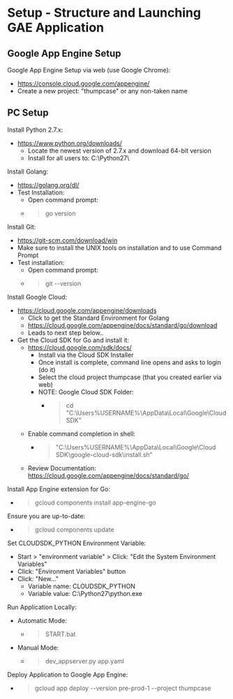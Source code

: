 Setup - Structure and Launching GAE Application
===============================================

Google App Engine Setup
-----------------------

Google App Engine Setup via web (use Google Chrome):
* https://console.cloud.google.com/appengine/
* Create a new project: "thumpcase" or any non-taken name

PC Setup
--------

Install Python 2.7.x:
* https://www.python.org/downloads/
  * Locate the newest version of 2.7.x and download 64-bit version
  * Install for all users to: C:\Python27\

Install Golang:
* https://golang.org/dl/
* Test Installation:
  * Open command prompt:
  * > go version

Install Git:
* https://git-scm.com/download/win
* Make sure to install the UNIX tools on installation and to use Command Prompt
* Test installation:
  * Open command prompt:
  * > git --version

Install Google Cloud:
* https://cloud.google.com/appengine/downloads
  * Click to get the Standard Environment for Golang
  * https://cloud.google.com/appengine/docs/standard/go/download
  * Leads to next step below..
* Get the Cloud SDK for Go and install it:
  * https://cloud.google.com/sdk/docs/
    * Install via the Cloud SDK Installer
    * Once install is complete, command line opens and asks to login (do it)
    * Select the cloud project thumpcase (that you created earlier via web)
    * NOTE: Google Cloud SDK Folder:
      * > cd "C:\Users\%USERNAME%\AppData\Local\Google\Cloud SDK"
  * Enable command completion in shell:
    * > "C:\Users\%USERNAME%\AppData\Local\Google\Cloud SDK\google-cloud-sdk\install.sh"
  * Review Documentation: https://cloud.google.com/appengine/docs/standard/go/

Install App Engine extension for Go:
* > gcloud components install app-engine-go

Ensure you are up-to-date:
* > gcloud components update

Set CLOUDSDK_PYTHON Environment Variable:
* Start > "environment variable" > Click: "Edit the System Environment Variables"
* Click: "Environment Variables" button
* Click: "New..."
  * Variable name: CLOUDSDK_PYTHON
  * Variable value: C:\Python27\python.exe

Run Application Locally:
* Automatic Mode:
  * > START.bat
* Manual Mode:
  * > dev_appserver.py app.yaml

Deploy Application to Google App Engine:
* > gcloud app deploy --version pre-prod-1 --project thumpcase
